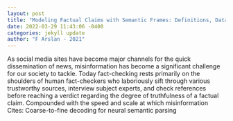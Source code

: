 ```yaml
--- 
layout: post 
title: "Modeling Factual Claims with Semantic Frames: Definitions, Datasets, Tools, and Fact-Checking Applications" 
date: 2022-03-29 11:43:06 -0400 
categories: jekyll update 
author: "F Arslan - 2021" 
--- 
```

As social media sites have become major channels for the quick dissemination of news, misinformation has become a significant challenge for our society to tackle. Today fact-checking rests primarily on the shoulders of human fact-checkers who laboriously sift through various trustworthy sources, interview subject experts, and check references before reaching a verdict regarding the degree of truthfulness of a factual claim. Compounded with the speed and scale at which misinformation Cites: Coarse-to-fine decoding for neural semantic parsing